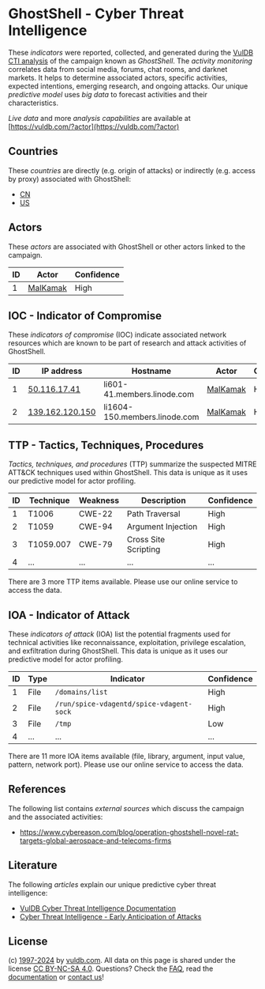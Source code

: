 # GhostShell - Cyber Threat Intelligence

These _indicators_ were reported, collected, and generated during the [VulDB CTI analysis](https://vuldb.com/?kb.cti) of the campaign known as _GhostShell_. The _activity monitoring_ correlates data from social media, forums, chat rooms, and darknet markets. It helps to determine associated actors, specific activities, expected intentions, emerging research, and ongoing attacks. Our unique _predictive model_ uses _big data_ to forecast activities and their characteristics.

_Live data_ and more _analysis capabilities_ are available at [https://vuldb.com/?actor](https://vuldb.com/?actor)

## Countries

These _countries_ are directly (e.g. origin of attacks) or indirectly (e.g. access by proxy) associated with GhostShell:

* [CN](https://vuldb.com/?country.cn)
* [US](https://vuldb.com/?country.us)

## Actors

These _actors_ are associated with GhostShell or other actors linked to the campaign.

ID | Actor | Confidence
-- | ----- | ----------
1 | [MalKamak](https://vuldb.com/?actor.malkamak) | High

## IOC - Indicator of Compromise

These _indicators of compromise_ (IOC) indicate associated network resources which are known to be part of research and attack activities of GhostShell.

ID | IP address | Hostname | Actor | Confidence
-- | ---------- | -------- | ----- | ----------
1 | [50.116.17.41](https://vuldb.com/?ip.50.116.17.41) | li601-41.members.linode.com | [MalKamak](https://vuldb.com/?actor.malkamak) | High
2 | [139.162.120.150](https://vuldb.com/?ip.139.162.120.150) | li1604-150.members.linode.com | [MalKamak](https://vuldb.com/?actor.malkamak) | High

## TTP - Tactics, Techniques, Procedures

_Tactics, techniques, and procedures_ (TTP) summarize the suspected MITRE ATT&CK techniques used within GhostShell. This data is unique as it uses our predictive model for actor profiling.

ID | Technique | Weakness | Description | Confidence
-- | --------- | -------- | ----------- | ----------
1 | T1006 | CWE-22 | Path Traversal | High
2 | T1059 | CWE-94 | Argument Injection | High
3 | T1059.007 | CWE-79 | Cross Site Scripting | High
4 | ... | ... | ... | ...

There are 3 more TTP items available. Please use our online service to access the data.

## IOA - Indicator of Attack

These _indicators of attack_ (IOA) list the potential fragments used for technical activities like reconnaissance, exploitation, privilege escalation, and exfiltration during GhostShell. This data is unique as it uses our predictive model for actor profiling.

ID | Type | Indicator | Confidence
-- | ---- | --------- | ----------
1 | File | `/domains/list` | High
2 | File | `/run/spice-vdagentd/spice-vdagent-sock` | High
3 | File | `/tmp` | Low
4 | ... | ... | ...

There are 11 more IOA items available (file, library, argument, input value, pattern, network port). Please use our online service to access the data.

## References

The following list contains _external sources_ which discuss the campaign and the associated activities:

* https://www.cybereason.com/blog/operation-ghostshell-novel-rat-targets-global-aerospace-and-telecoms-firms

## Literature

The following _articles_ explain our unique predictive cyber threat intelligence:

* [VulDB Cyber Threat Intelligence Documentation](https://vuldb.com/?kb.cti)
* [Cyber Threat Intelligence - Early Anticipation of Attacks](https://www.scip.ch/en/?labs.20201022)

## License

(c) [1997-2024](https://vuldb.com/?kb.changelog) by [vuldb.com](https://vuldb.com/?kb.about). All data on this page is shared under the license [CC BY-NC-SA 4.0](https://creativecommons.org/licenses/by-nc-sa/4.0/). Questions? Check the [FAQ](https://vuldb.com/?kb.faq), read the [documentation](https://vuldb.com/?kb) or [contact us](https://vuldb.com/?contact)!
